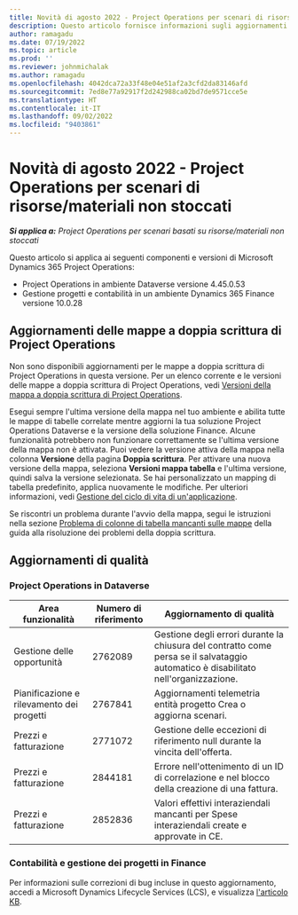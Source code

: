 ```yaml
---
title: Novità di agosto 2022 - Project Operations per scenari di risorse/materiali non stoccati
description: Questo articolo fornisce informazioni sugli aggiornamenti di qualità disponibili nella versione di agosto 2022 di Microsoft Dynamics 365 Project Operations per scenari basati su risorse/materiali non stoccati.
author: ramagadu
ms.date: 07/19/2022
ms.topic: article
ms.prod: ''
ms.reviewer: johnmichalak
ms.author: ramagadu
ms.openlocfilehash: 4042dca72a33f48e04e51af2a3cfd2da83146afd
ms.sourcegitcommit: 7ed8e77a92917f2d242988ca02bd7de9571cce5e
ms.translationtype: HT
ms.contentlocale: it-IT
ms.lasthandoff: 09/02/2022
ms.locfileid: "9403861"
---
```

# <a name="whats-new-august-2022---project-operations-for-resourcenon-stocked-based-scenarios"></a>Novità di agosto 2022 - Project Operations per scenari di risorse/materiali non stoccati

_**Si applica a:** Project Operations per scenari basati su risorse/materiali non stoccati_

Questo articolo si applica ai seguenti componenti e versioni di Microsoft Dynamics 365 Project Operations:

- Project Operations in ambiente Dataverse versione 4.45.0.53
- Gestione progetti e contabilità in un ambiente Dynamics 365 Finance versione 10.0.28

## <a name="project-operations-dual-write-maps-updates"></a>Aggiornamenti delle mappe a doppia scrittura di Project Operations

Non sono disponibili aggiornamenti per le mappe a doppia scrittura di Project Operations in questa versione. Per un elenco corrente e le versioni delle mappe a doppia scrittura di Project Operations, vedi [Versioni della mappa a doppia scrittura di Project Operations](../environment/resource-dual-write-maps.md).

Esegui sempre l'ultima versione della mappa nel tuo ambiente e abilita tutte le mappe di tabelle correlate mentre aggiorni la tua soluzione Project Operations Dataverse e la versione della soluzione Finance. Alcune funzionalità potrebbero non funzionare correttamente se l'ultima versione della mappa non è attivata. Puoi vedere la versione attiva della mappa nella colonna **Versione** della pagina **Doppia scrittura**. Per attivare una nuova versione della mappa, seleziona **Versioni mappa tabella** e l'ultima versione, quindi salva la versione selezionata. Se hai personalizzato un mapping di tabella predefinito, applica nuovamente le modifiche. Per ulteriori informazioni, vedi [Gestione del ciclo di vita di un'applicazione](/dynamics365/fin-ops-core/dev-itpro/data-entities/dual-write/app-lifecycle-management).

Se riscontri un problema durante l'avvio della mappa, segui le istruzioni nella sezione [Problema di colonne di tabella mancanti sulle mappe](/dynamics365/fin-ops-core/dev-itpro/data-entities/dual-write/dual-write-troubleshooting-finops-upgrades#missing-table-columns-issue-on-maps) della guida alla risoluzione dei problemi della doppia scrittura.

## <a name="quality-updates"></a>Aggiornamenti di qualità

### <a name="project-operations-on-dataverse"></a>Project Operations in Dataverse

| Area funzionalità | Numero di riferimento | Aggiornamento di qualità |
| --- | --- | --- |
| Gestione delle opportunità | 2762089 | Gestione degli errori durante la chiusura del contratto come persa se il salvataggio automatico è disabilitato nell'organizzazione.|
|Pianificazione e rilevamento dei progetti | 2767841 | Aggiornamenti telemetria entità progetto Crea o aggiorna scenari.|
|Prezzi e fatturazione | 2771072 | Gestione delle eccezioni di riferimento null durante la vincita dell'offerta.|
|Prezzi e fatturazione | 2844181 |Errore nell'ottenimento di un ID di correlazione e nel blocco della creazione di una fattura.|
|Prezzi e fatturazione | 2852836 | Valori effettivi interaziendali mancanti per Spese interaziendali create e approvate in CE.|


### <a name="project-management-and-accounting-in-finance"></a>Contabilità e gestione dei progetti in Finance

Per informazioni sulle correzioni di bug incluse in questo aggiornamento, accedi a Microsoft Dynamics Lifecycle Services (LCS), e visualizza [l'articolo KB](https://fix.lcs.dynamics.com/Issue/Details?bugId=694438).
